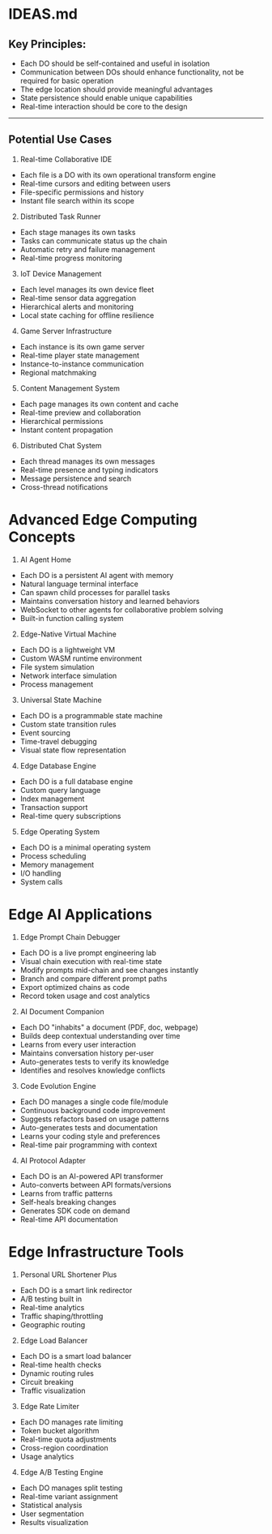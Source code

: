 # IDEAS.md

## Key Principles:
- Each DO should be self-contained and useful in isolation
- Communication between DOs should enhance functionality, not be required for basic operation
- The edge location should provide meaningful advantages
- State persistence should enable unique capabilities
- Real-time interaction should be core to the design

_________

## Potential Use Cases
1. Real-time Collaborative IDE
- Each file is a DO with its own operational transform engine
- Real-time cursors and editing between users
- File-specific permissions and history
- Instant file search within its scope

2. Distributed Task Runner
- Each stage manages its own tasks
- Tasks can communicate status up the chain
- Automatic retry and failure management
- Real-time progress monitoring

3. IoT Device Management
- Each level manages its own device fleet
- Real-time sensor data aggregation
- Hierarchical alerts and monitoring
- Local state caching for offline resilience

4. Game Server Infrastructure
- Each instance is its own game server
- Real-time player state management
- Instance-to-instance communication
- Regional matchmaking

5. Content Management System
- Each page manages its own content and cache
- Real-time preview and collaboration
- Hierarchical permissions
- Instant content propagation

6. Distributed Chat System
- Each thread manages its own messages
- Real-time presence and typing indicators
- Message persistence and search
- Cross-thread notifications

# Advanced Edge Computing Concepts

1. AI Agent Home
- Each DO is a persistent AI agent with memory
- Natural language terminal interface
- Can spawn child processes for parallel tasks
- Maintains conversation history and learned behaviors
- WebSocket to other agents for collaborative problem solving
- Built-in function calling system

2. Edge-Native Virtual Machine
- Each DO is a lightweight VM
- Custom WASM runtime environment
- File system simulation
- Network interface simulation
- Process management

3. Universal State Machine
- Each DO is a programmable state machine
- Custom state transition rules
- Event sourcing
- Time-travel debugging
- Visual state flow representation

4. Edge Database Engine
- Each DO is a full database engine
- Custom query language
- Index management
- Transaction support
- Real-time query subscriptions

5. Edge Operating System
- Each DO is a minimal operating system
- Process scheduling
- Memory management
- I/O handling
- System calls

# Edge AI Applications

1. Edge Prompt Chain Debugger
- Each DO is a live prompt engineering lab
- Visual chain execution with real-time state
- Modify prompts mid-chain and see changes instantly
- Branch and compare different prompt paths
- Export optimized chains as code
- Record token usage and cost analytics

2. AI Document Companion
- Each DO "inhabits" a document (PDF, doc, webpage)
- Builds deep contextual understanding over time
- Learns from every user interaction
- Maintains conversation history per-user
- Auto-generates tests to verify its knowledge
- Identifies and resolves knowledge conflicts

3. Code Evolution Engine
- Each DO manages a single code file/module
- Continuous background code improvement
- Suggests refactors based on usage patterns
- Auto-generates tests and documentation
- Learns your coding style and preferences
- Real-time pair programming with context

4. AI Protocol Adapter
- Each DO is an AI-powered API transformer
- Auto-converts between API formats/versions
- Learns from traffic patterns
- Self-heals breaking changes
- Generates SDK code on demand
- Real-time API documentation

# Edge Infrastructure Tools

1. Personal URL Shortener Plus
- Each DO is a smart link redirector
- A/B testing built in
- Real-time analytics
- Traffic shaping/throttling
- Geographic routing

2. Edge Load Balancer
- Each DO is a smart load balancer
- Real-time health checks
- Dynamic routing rules
- Circuit breaking
- Traffic visualization

3. Edge Rate Limiter
- Each DO manages rate limiting
- Token bucket algorithm
- Real-time quota adjustments
- Cross-region coordination
- Usage analytics

4. Edge A/B Testing Engine
- Each DO manages split testing
- Real-time variant assignment
- Statistical analysis
- User segmentation
- Results visualization